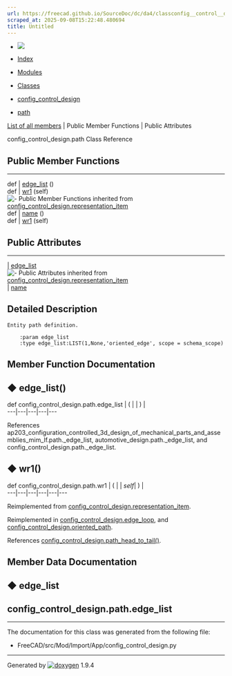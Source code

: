 ```yaml
---
url: https://freecad.github.io/SourceDoc/dc/da4/classconfig__control__design_1_1path.html
scraped_at: 2025-09-08T15:22:48.480694
title: Untitled
---
```


  * [ ![](https://www.freecad.org/svg/logo-freecad.svg) ](https://freecadweb.org "FreeCAD")
  * [Index](../../index.html "Index")
  * [Modules](../../modules.html "Modules list")
  * [Classes](../../annotated.html "Annotated list")

  * [config_control_design](../../d4/d07/namespaceconfig__control__design.html)
  * [path](../../dc/da4/classconfig__control__design_1_1path.html)

[List of all members](../../dc/d3c/classconfig__control__design_1_1path-members.html) | Public Member Functions | Public Attributes

config_control_design.path Class Reference

##  Public Member Functions  
  
---  
def | [edge_list](../../dc/da4/classconfig__control__design_1_1path.html#ac959a1b80fdd2d38f27b91be3bd88f1d) ()  
def | [wr1](../../dc/da4/classconfig__control__design_1_1path.html#a17ae038fef1b2ddd0c2d569328cb44e1) (self)  
![-](../../closed.png) Public Member Functions inherited from
[config_control_design.representation_item](../../d9/d69/classconfig__control__design_1_1representation__item.html)  
def | [name](../../d9/d69/classconfig__control__design_1_1representation__item.html#a5ea878073c85170f328deff23a9c5732) ()  
def | [wr1](../../d9/d69/classconfig__control__design_1_1representation__item.html#a4cdc1db49341dedc8f271ec89801c713) (self)  
  
##  Public Attributes  
  
---  
|
[edge_list](../../dc/da4/classconfig__control__design_1_1path.html#a8bf66ee213db36b5e0876773535bf7d9)  
![-](../../closed.png) Public Attributes inherited from
[config_control_design.representation_item](../../d9/d69/classconfig__control__design_1_1representation__item.html)  
|
[name](../../d9/d69/classconfig__control__design_1_1representation__item.html#a0e8be677f8410825a46422f3c0e1c128)  
  
## Detailed Description

    
    
    Entity path definition.
    
        :param edge_list
        :type edge_list:LIST(1,None,'oriented_edge', scope = schema_scope)

## Member Function Documentation

## ◆ edge_list()

def config_control_design.path.edge_list  | ( | | ) |   
---|---|---|---|---  
  
References
ap203_configuration_controlled_3d_design_of_mechanical_parts_and_assemblies_mim_lf.path._edge_list,
automotive_design.path._edge_list, and config_control_design.path._edge_list.

## ◆ wr1()

def config_control_design.path.wr1  | ( |  | _self_| ) |   
---|---|---|---|---|---  
  
Reimplemented from
[config_control_design.representation_item](../../d9/d69/classconfig__control__design_1_1representation__item.html#a4cdc1db49341dedc8f271ec89801c713).

Reimplemented in
[config_control_design.edge_loop](../../d4/d93/classconfig__control__design_1_1edge__loop.html#ae5969483b4365900628329af70c2cb21),
and
[config_control_design.oriented_path](../../d3/d96/classconfig__control__design_1_1oriented__path.html#a0ae7092eaa6a8c7b13c99557653a9ab1).

References
[config_control_design.path_head_to_tail()](../../d4/d07/namespaceconfig__control__design.html#a8a8f54fa8ce4a8017bfde53de9412704).

## Member Data Documentation

## ◆ edge_list

config_control_design.path.edge_list  
---  
  
* * *

The documentation for this class was generated from the following file:

  * FreeCAD/src/Mod/Import/App/config_control_design.py

* * *

Generated by
[![doxygen](../../doxygen.svg)](https://www.doxygen.org/index.html) 1.9.4

